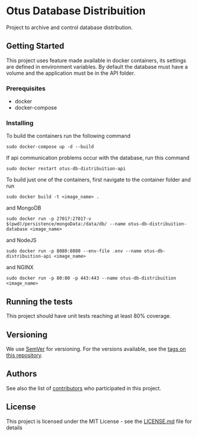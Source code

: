 # Otus Database Distribuition

Project to archive and control database distribution.

## Getting Started

This project uses feature made available in docker containers, its settings are defined in environment variables. By default the database must have a volume and the application must be in the API folder.

### Prerequisites


- docker
- docker-compose


### Installing

To build the containers run the following command

```
sudo docker-compose up -d --build
```


If api communication problems occur with the database, run this command
```
sudo docker restart otus-db-distribuition-api
```

To build just one of the containers, first navigate to the container folder and run

```
sudo docker build -t <image_name> .
```
and MongoDB
```
sudo docker run -p 27017:27017-v $(pwd)/persistence/mongoData:/data/db/ --name otus-db-distribuition-database <image_name>
```

and NodeJS
```
sudo docker run -p 8080:8080 --env-file .env --name otus-db-distribuition-api <image_name>
```

and NGINX
```
sudo docker run -p 80:80 -p 443:443 --name otus-db-distribuition <image_name>
```

## Running the tests


This project should have unit tests reaching at least 80% coverage.




## Versioning

We use [SemVer](http://semver.org/) for versioning. For the versions available, see the [tags on this repository](https://github.com/ccem-dev/db-distribution/tags). 

## Authors

See also the list of [contributors](https://github.com/ccem-dev/db-distribution/graphs/contributors) who participated in this project.

## License

This project is licensed under the MIT License - see the [LICENSE.md](LICENSE.md) file for details


